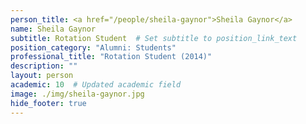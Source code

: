 ```yaml
---
person_title: <a href="/people/sheila-gaynor">Sheila Gaynor</a>
name: Sheila Gaynor
subtitle: Rotation Student  # Set subtitle to position_link_text
position_category: "Alumni: Students"
professional_title: "Rotation Student (2014)"
description: ""
layout: person
academic: 10  # Updated academic field
image: ./img/sheila-gaynor.jpg
hide_footer: true
---
```

